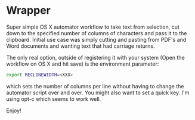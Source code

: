 # Wrapper

Super simple OS X automator workflow to take text from 
selection, cut down to the specified number of columns
of characters and pass it to the clipboard. Initial 
use case was simply cutting and pasting from PDF's and 
Word documents and wanting text that had carriage 
returns. 

The only real option, outside of registering it with
your system (Open the workflow on OS X and hit save)
is the environment parameter:

```bash
export RECLINEWIDTH=<XXX>
```

which sets the number of columns per line without
having to change the automator script over and over.
You might also want to set a quick key. I'm using
opt-c which seems to work well.

Enjoy!
